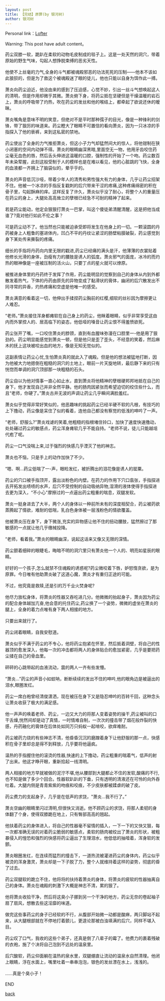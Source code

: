 ```yaml
---
layout: post
title: 【完结】原罪(by 银河树)
author: 银河树
---
```


Personal link：[Lofter](https://yinheshu.lofter.com/)

Warning: This post have adult content。



药尘双膝一软，跪趴在柔软的动物毛皮制成的毯子上。这是一处天然的洞穴，带着原始的野生气味，勾起人想挣脱束缚的恶劣天性。<br><br>他使不上丝毫的力气,全身的斗气都被魂殿邪恶的功法死死的压制——他本不该如此狼狈的，但是为了救这个被魂殿迷了眼的徒儿，他也只能以自身为饵作此一搏。<br><br>萧炎向药尘迫近，他没由来的感到了压迫感，心觉不妙，引出一丝斗气想唤起这人的清明，但是作用却微乎其微。萧炎俯下身，将药尘抵在坚硬但是干燥温暖的岩石上，萧炎的呼吸带了灼热，吹在药尘的发丝和他的喉结上，都牵起了欲说还休的暧昧。<br><br>萧炎嘴角是意味不明的笑意，但绝对不是平时那种孺子的目光，像是一种锋利的剑锋，带了狠厉的味道来。药尘瞪大了眼睛不可置信的看向萧炎，因为一只冰凉的手指探入了他的亵裤，来到这私密的禁地。<br><br>药尘使出了全身的力气推拒萧炎，但这小子力气却猛然间大的惊人，将他钳制在狭小闭塞的空间内动弹不得。萧炎的眼睛幽深黑暗,里面空无一物，他用牙齿咬住药尘毫无血色的唇，然后舌头伸进这温暖的口腔，强制性的开始了一个吻。药尘数百年未染荤腥，此刻这般受制于人的模样也是在难以看见，他的心脏跳的飞快，全身的血液都一齐拥上了脑袋似的，晕乎乎的。<br><br>萧炎的声音低沉沙哑，带着少年人的清秀和男性强大有力的身体，几乎让药尘招架不住。他被一个冰凉的手指反复戳刺的后穴带来干涩的疼痛,这种疼痛绵密的积在骨子里，勾起酥麻的痒。这样反复了许久，萧炎似乎没了耐心，将整个人的重量压在药尘的身上，大腿处高高耸立的孽根已经急不可耐的精神了起来。<br><br>若是药尘能动，他定会狠狠打萧炎一巴掌，叫这个傻徒弟清醒清醒，这是把他当成谁了?竟对他行如此不伦之事？<br><br>可是药尘动不了。他当然也只能被迫承受即将发生在他身上的一切。一颗滚圆的丹药被身上人粗鲁的塞进体内，凹凸不平的丹纹让紧涩的肠壁粘膜破裂，药尘感觉到身下某处传来撕裂的疼痛。<br><br>细长的手指将丹药向内里无限的戳进,药尘已经痛的满头是汗，他薄薄的衣裳贴着他修长光滑的身体，劲瘦有力的腰肢是诱人的弧度。萧炎邪气的面庞，冰冷的而灼热的眼神像是一座被压制的活火山，只要丁点的星火就可以燎原。<br><br>被推进身体里的丹药终于发挥了作用，药尘能明显的觉察到自己的身体从内到外都散发着热气，下体的丹药由原先的异物变成了黏滑状的膏体，幽闭的后穴散发出不同寻常的异香，灼热疼痛和空虚是他唯一的感受。<br><br>萧炎满意的看着这一切，他伸出手揉捏药尘胸前的红樱,细软的丝衫因为摩擦更让人难忍。<br><br>“老师。”萧炎接住浑身都瘫软在自己身上的药尘，他眯着眼睛，似乎非常享受这由内而外掌控人的、居高临下的姿态，他低哑的嗓音让药尘恨不得羞愤欲死。<br><br>药尘张开了嘴，一口咬住萧炎的脖颈，直到有血腥味弥漫在口腔里一-他是用了狠劲的。药尘明显能感觉到萧炎一顿，但是他只是歪了歪头，不经意的笑着，然后麻木的抚上这块被咬出血的地方，像是无知无觉似的。<br><br>这副表情让药尘心忧,生怕萧炎真的就此入了魂殿。但是他的想法被猛地打断，因为他被大力地摁倒在粗糙的洞穴的土地上，眼前一片天旋地转，最后静下来的只有恍惚而单调的洞穴顶部那一块粗糙的石头。<br><br>药尘自以为他对情事一直心如止水，直到萧炎将他精神的孽根硬邦邦地抵在自己的身下，他才发现自己并非全然平静。他的肠肉因紧张而希望迫切的绞住些什么，而且“老师，你硬了。”萧炎古井无波的声调让药尘几乎瞬间满脸羞红。<br><br>萧炎似乎觉得非常好笑似的，他恶趣味的挑起药尘已经半硬不软的凡根，有技巧的上下撸动，药尘像是呆住了似的看着，连他自己都没有察觉的低浅的呻吟了一声。<br><br>“老师，舒服么?”萧炎戏谑的笑着,他粗糙的指根堵住铃口，加快了速度快速撸动，处处碾过药尘的敏感点，药尘浑身瘫软几乎不能自持。“老师不说，徒儿只能越俎代庖了呢。<br><br>药尘一口气没喘上来,过于强烈的快感几乎湮灭了他的神志。<br><br>萧炎也不恼，只是手上的动作加快了不少。<br><br>“嗯、啊...药尘低喘了一-声，眼睑发红，被折腾出的泪花像是诱人的罂粟。<br><br>药尘的穴口被手指顶开，露出淡粉色的内壁。在药力的作用下穴口翕张，手指探进去开拓发出啧啧的水声，后穴不受控制的自动吸纳异物,湿滑的液体使得手指探进去更为深入，“不小心"摩擦过的一点逼出药尘粗重的喘息，双腿发软。<br><br>萧炎一挺身进去了大半，两个人的身体以一种前所未有的深度相契合，药尘被药欲蒸腾起了情欲，难耐的低喘，乳白色身体被一层浅粉色的情欲覆盖。<br><br>他被萧炎压在身下，身下微涨,充实的异物感让他不住的扭动腰肢，猛然擦过了那敏感的一点就让他几乎缴械投降。<br><br>“老师，看着我。”萧炎的眼睛幽深，说起这话来又像又无限的深情。<br><br>药尘颤着细碎的眼睫毛，晦暗不明的洞穴里只有萧炎他一个人的、明亮如星辰的眼睛。<br><br>好好的一个孩子,怎么就禁不住魂殿的诱惑呢?药尘微咬着下唇，妒怒惰贪欲，是为原罪。今日唯有他助萧炎破了这道心魔，萧炎才有重归正途的可能。<br><br>不过，他究竟是救赎,还是引的万千业火焚身呢?<br><br>他尽力放松身体，将萧炎的性器又吞吃进几分。他微微的抬起身子，萧炎因为药尘的配合身体越加亢奋,他会意的托住药尘,药尘换了一个姿势，微微的虚坐在萧炎的腿上，全身的着力点唯有身下两人相接的地方。<br><br>只要出来就行了。<br><br>药尘闭着眼睛，自我安慰道。<br><br>萧炎似乎不满于药尘的不专心，他将药尘抱紧在怀里，然后抵着洞壁，将自己的性器顶的愈发深入，他每一次的冲击都将两人的身体贴合的愈加紧密，几乎是要把药尘揉在自己的骨血里。<br><br>砰砰的心跳带起的血液流动，震的两人一齐有些发懵。<br><br>“萧炎...”药尘的声音小如蚊呐，断断续续的发出不住的呻吟,他的眼角边是被逼出的泪水,眼圈发红。<br><br>药尘一席白袍曾经清俊潇洒，现在被压在身下又是隐忍呻吟的百转千回，这种念头让萧炎收获了极大的满足感。<br><br>他一声声的唤着老师、药尘，一边又大力的将那人变着姿势的操干,药尘被叫的口干舌燥,恍然间却是动了真情，一时情难自制，一次次的撞击带了烟花般炸裂的快感，丹药融化的膏体在后体处如同万只蚂蚁一起啃咬，欲痒难耐。<br><br>药尘被药力烧的有些神志不清，他昏昏沉沉的磨蹭着身下让他舒服的那一点，快感积在骨子里却总是得不到释放，几乎要将他逼疯。<br><br>温热的手指握住他的滚烫的性器,快速的上下撸动，药尘粗重的喘着气，低声的射了出来。他这才睁开眼，重新拾起一线清明。<br><br>两人相接的地方早就被做的泥泞不堪,他从腰部到大腿都止不住的发软,酸痛的不行,也不知是做了多少个回合。性器软趴趴的下垂，只有透明的清液还在可怜的向外吞吐着。大腿内侧是青青紫紫的吻痕和咬痕，不少皮肤都被蹂虐的破了皮。<br><br>药尘费力的支起身子，几乎是在低声的求饶，"萧炎...我不行了。”<br><br>萧炎空幽的眼睛里闪过清明,但很快又消逝。他不顾药尘的求饶，将那人柔韧的身体翻了个身，使得双膝跪在地上，只有臀部高高的翘起。<br><br>他扶着药尘的身体进入，将自己的性器毫不留情的插入，一下一下的又快又狠，每一次都准确无误的对着药尘脆弱的敏感点，柔软的肠肉被绞出了萧炎的形状，被粗暴侵入的惶恐和强烈的快感将药尘逼出了生理泪水，他低低的抽噎着，浑身软的发颤。<br><br>萧炎眼圈发红，在连续而猛烈的撞击下，一道热流被灌进药尘的身体内，药尘似乎被烫的浑身激灵，萧炎却是一下子脱了力，整个人就维持着这样的姿势，彻底的昏了过去。<br><br>药尘双腿软的跪立不住，他将将的扶持着萧炎的身体，将萧炎的疲软的性器抽离自己的身体。萧炎在魂殿的刺激下大概是神志不清，累的狠了。<br><br>他将萧炎收拾干净，然后将这臭小子挪到另一个干净的地方，药尘无奈的卷起袖子扇了扇风，想散去些这淫靡的味道。<br><br>做完这些事药尘的身子已经软的不行，从腹部开始微一动都是酸麻，两只脚站不起来，从大腿根部就在不停地打着颤儿，更遑论那被白浊填满的后穴，同样不堪入目。<br><br>药尘叹了口气，我收的这些个弟子，还真是倒了八辈子的霉了。他费力的裹着残破的衣袍，施了个决将自己泡到不远处的温泉里。<br><br>后穴酸软，药尘仰面躺在温热的泉水里，双腿绷直让流动的温泉水自然清理。他闭上眼睛，浮在水面上，嘴里吐着一串串泡泡，银色的发丝漂在水上，浅浅的。<br><br>......真是个臭小子！<br><br>
END

[back](https://allforyanchen.github.io/)
